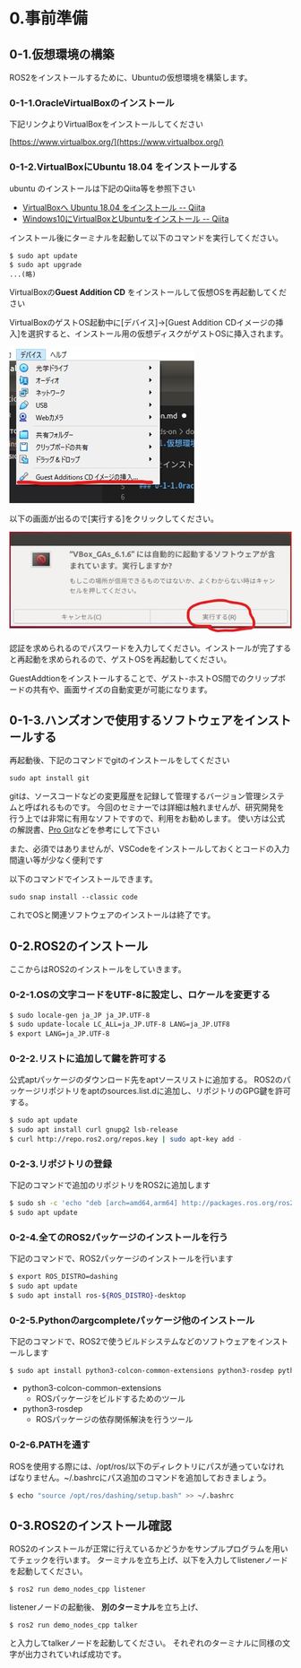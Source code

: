 # 0.事前準備

## 0-1.仮想環境の構築

ROS2をインストールするために、Ubuntuの仮想環境を構築します。

### 0-1-1.OracleVirtualBoxのインストール

下記リンクよりVirtualBoxをインストールしてください

[https://www.virtualbox.org/](https://www.virtualbox.org/)

### 0-1-2.VirtualBoxにUbuntu **18.04** をインストールする

ubuntu のインストールは下記のQiita等を参照下さい

- [VirtualBoxへ Ubuntu 18.04 をインストール -- Qiita](https://qiita.com/yoshi0518/items/85549e93e1d4eb6d0a12#sshd)
- [Windows10にVirtualBoxとUbuntuをインストール -- Qiita](https://qiita.com/pyon_kiti_jp/items/0be8ac17439abf418e48)

インストール後にターミナルを起動して以下のコマンドを実行してください。

```shell
$ sudo apt update
$ sudo apt upgrade
...(略)
```

VirtualBoxの**Guest Addition CD** をインストールして仮想OSを再起動してください

VirtualBoxのゲストOS起動中に[デバイス]->[Guest Addition CDイメージの挿入]を選択すると、インストール用の仮想ディスクがゲストOSに挿入されます。

![gust_addition_CD](img/guest_addition_.jpg)

以下の画面が出るので[実行する]をクリックしてください。

![認証](img/auth.jpg)

認証を求められるのでパスワードを入力してください。インストールが完了すると再起動を求められるので、ゲストOSを再起動してください。

GuestAddtionをインストールすることで、ゲスト-ホストOS間でのクリップボードの共有や、画面サイズの自動変更が可能になります。

## 0-1-3.ハンズオンで使用するソフトウェアをインストールする

再起動後、下記のコマンドでgitのインストールをしてください

```shell
sudo apt install git
```

gitは、ソースコードなどの変更履歴を記録して管理するバージョン管理システムと呼ばれるものです。 今回のセミナーでは詳細は触れませんが、研究開発を行う上では非常に有用なソフトですので、利用をお勧めします。 使い方は公式の解説書、[Pro Git](https://git-scm.com/book/ja/v2)などを参考にして下さい

また、必須ではありませんが、VSCodeをインストールしておくとコードの入力間違い等が少なく便利です

以下のコマンドでインストールできます。

```shell
sudo snap install --classic code
```

これでOSと関連ソフトウェアのインストールは終了です。

## 0-2.ROS2のインストール

ここからはROS2のインストールをしていきます。

### 0-2-1.OSの文字コードをUTF-8に設定し、ロケールを変更する

```sh
$ sudo locale-gen ja_JP ja_JP.UTF-8
$ sudo update-locale LC_ALL=ja_JP.UTF-8 LANG=ja_JP.UTF8
$ export LANG=ja_JP.UTF-8
```

### 0-2-2.リストに追加して鍵を許可する

公式aptパッケージのダウンロード先をaptソースリストに追加する。
ROS2のパッケージリポジトリをaptのsources.list.dに追加し、リポジトリのGPG鍵を許可する。

```sh
$ sudo apt update
$ sudo apt install curl gnupg2 lsb-release
$ curl http://repo.ros2.org/repos.key | sudo apt-key add -
```

### 0-2-3.リポジトリの登録
下記のコマンドで追加のリポジトリをROS2に追加します
```sh
$ sudo sh -c 'echo "deb [arch=amd64,arm64] http://packages.ros.org/ros2/ubuntu `lsb_release -cs` main" > /etc/apt/sources.list.d/ros2-latest.list'
$ sudo apt update
```

### 0-2-4.全てのROS2パッケージのインストールを行う

下記のコマンドで、ROS2パッケージのインストールを行います

```sh
$ export ROS_DISTRO=dashing
$ sudo apt update
$ sudo apt install ros-${ROS_DISTRO}-desktop
```

### 0-2-5.Pythonのargcompleteパッケージ他のインストール
下記のコマンドで、ROS2で使うビルドシステムなどのソフトウェアをインストールします

```sh
$ sudo apt install python3-colcon-common-extensions python3-rosdep python3-argcomplete
```

- python3-colcon-common-extensions
  - ROSパッケージをビルドするためのツール
- python3-rosdep
  - ROSパッケージの依存関係解決を行うツール

### 0-2-6.PATHを通す

ROSを使用する際には、/opt/ros/以下のディレクトリにパスが通っていなければなりません。~/.bashrcにパス追加のコマンドを追加しておきましょう。

```sh
$ echo "source /opt/ros/dashing/setup.bash" >> ~/.bashrc
```

## 0-3.ROS2のインストール確認

ROS2のインストールが正常に行えているかどうかをサンプルプログラムを用いてチェックを行います。
ターミナルを立ち上げ、以下を入力してlistenerノードを起動してください。

```
$ ros2 run demo_nodes_cpp listener
```

listenerノードの起動後、 **別のターミナル**を立ち上げ、

```
$ ros2 run demo_nodes_cpp talker
```

と入力してtalkerノードを起動してください。
それぞれのターミナルに同様の文字が出力されていれば成功です。
